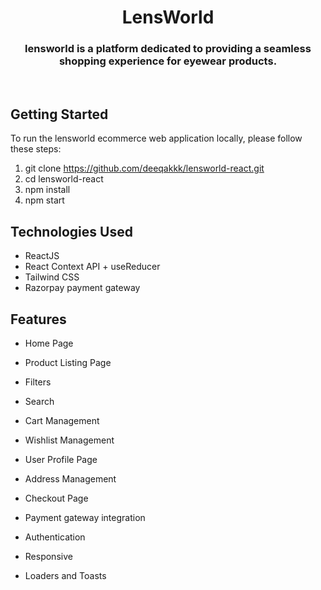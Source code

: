 # <h1 align="center"> LensWorld </h1>
<h3 align="center">lensworld is a platform dedicated to providing a seamless shopping experience for eyewear products.</h3>
<br/>

## Getting Started

To run the lensworld ecommerce web application locally, please follow these steps:

1. git clone https://github.com/deeqakkk/lensworld-react.git
2. cd lensworld-react
3. npm install
4. npm start

## Technologies Used

- ReactJS
- React Context API + useReducer
- Tailwind CSS
- Razorpay payment gateway

## Features

- Home Page

- Product Listing Page

- Filters
- Search

- Cart Management

- Wishlist Management

- User Profile Page
- Address Management

- Checkout Page
- Payment gateway integration

- Authentication

- Responsive

- Loaders and Toasts
